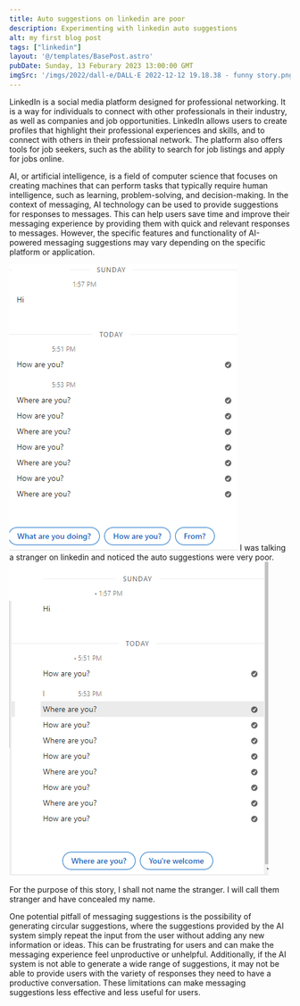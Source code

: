 ```yaml
---
title: Auto suggestions on linkedin are poor
description: Experimenting with linkedin auto suggestions
alt: my first blog post
tags: ["linkedin"]
layout: '@/templates/BasePost.astro'
pubDate: Sunday, 13 Feburary 2023 13:00:00 GMT
imgSrc: '/imgs/2022/dall-e/DALL·E 2022-12-12 19.18.38 - funny story.png'
---
```


LinkedIn is a social media platform designed for professional networking. It is a way for individuals to connect with other professionals in their industry, as well as companies and job opportunities. LinkedIn allows users to create profiles that highlight their professional experiences and skills, and to connect with others in their professional network. The platform also offers tools for job seekers, such as the ability to search for job listings and apply for jobs online.


AI, or artificial intelligence, is a field of computer science that focuses on creating machines that can perform tasks that typically require human intelligence, such as learning, problem-solving, and decision-making. In the context of messaging, AI technology can be used to provide suggestions for responses to messages. This can help users save time and improve their messaging experience by providing them with quick and relevant responses to messages. However, the specific features and functionality of AI-powered messaging suggestions may vary depending on the specific platform or application.



![imgs\2022\linkedin.png](/imgs/2022/linkedin.png)
I was talking a stranger on linkedin and noticed the auto suggestions were very poor. 
![imgs\2022\linkedin_2.png](/imgs/2022/linkedin_2.png)


For the purpose of this story, I shall not name the stranger. I will call them stranger and have concealed my name.


One potential pitfall of messaging suggestions is the possibility of generating circular suggestions, where the suggestions provided by the AI system simply repeat the input from the user without adding any new information or ideas. This can be frustrating for users and can make the messaging experience feel unproductive or unhelpful. Additionally, if the AI system is not able to generate a wide range of suggestions, it may not be able to provide users with the variety of responses they need to have a productive conversation. These limitations can make messaging suggestions less effective and less useful for users.
